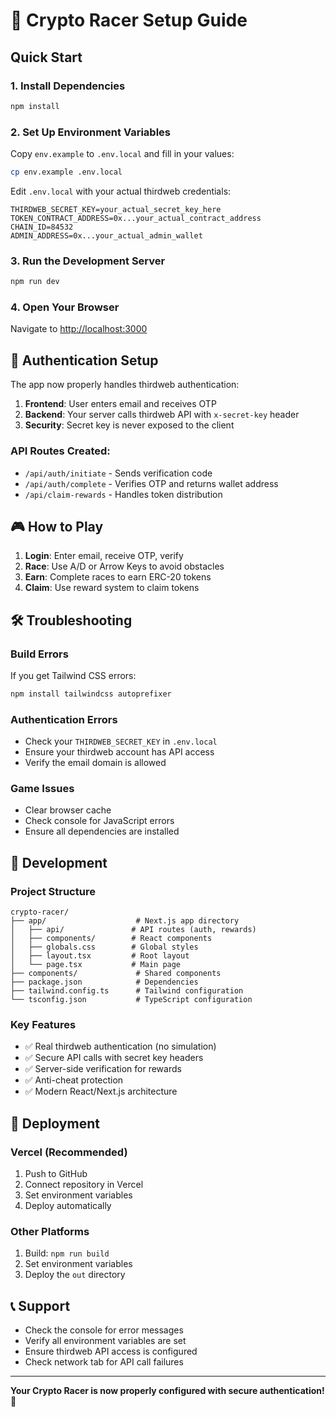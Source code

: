 # 🚀 Crypto Racer Setup Guide

## Quick Start

### 1. Install Dependencies
```bash
npm install
```

### 2. Set Up Environment Variables
Copy `env.example` to `.env.local` and fill in your values:
```bash
cp env.example .env.local
```

Edit `.env.local` with your actual thirdweb credentials:
```env
THIRDWEB_SECRET_KEY=your_actual_secret_key_here
TOKEN_CONTRACT_ADDRESS=0x...your_actual_contract_address
CHAIN_ID=84532
ADMIN_ADDRESS=0x...your_actual_admin_wallet
```

### 3. Run the Development Server
```bash
npm run dev
```

### 4. Open Your Browser
Navigate to [http://localhost:3000](http://localhost:3000)

## 🔐 Authentication Setup

The app now properly handles thirdweb authentication:

1. **Frontend**: User enters email and receives OTP
2. **Backend**: Your server calls thirdweb API with `x-secret-key` header
3. **Security**: Secret key is never exposed to the client

### API Routes Created:
- `/api/auth/initiate` - Sends verification code
- `/api/auth/complete` - Verifies OTP and returns wallet address
- `/api/claim-rewards` - Handles token distribution

## 🎮 How to Play

1. **Login**: Enter email, receive OTP, verify
2. **Race**: Use A/D or Arrow Keys to avoid obstacles
3. **Earn**: Complete races to earn ERC-20 tokens
4. **Claim**: Use reward system to claim tokens

## 🛠️ Troubleshooting

### Build Errors
If you get Tailwind CSS errors:
```bash
npm install tailwindcss autoprefixer
```

### Authentication Errors
- Check your `THIRDWEB_SECRET_KEY` in `.env.local`
- Ensure your thirdweb account has API access
- Verify the email domain is allowed

### Game Issues
- Clear browser cache
- Check console for JavaScript errors
- Ensure all dependencies are installed

## 🔧 Development

### Project Structure
```
crypto-racer/
├── app/                    # Next.js app directory
│   ├── api/               # API routes (auth, rewards)
│   ├── components/        # React components
│   ├── globals.css        # Global styles
│   ├── layout.tsx         # Root layout
│   └── page.tsx           # Main page
├── components/             # Shared components
├── package.json            # Dependencies
├── tailwind.config.ts      # Tailwind configuration
└── tsconfig.json           # TypeScript configuration
```

### Key Features
- ✅ Real thirdweb authentication (no simulation)
- ✅ Secure API calls with secret key headers
- ✅ Server-side verification for rewards
- ✅ Anti-cheat protection
- ✅ Modern React/Next.js architecture

## 🚀 Deployment

### Vercel (Recommended)
1. Push to GitHub
2. Connect repository in Vercel
3. Set environment variables
4. Deploy automatically

### Other Platforms
1. Build: `npm run build`
2. Set environment variables
3. Deploy the `out` directory

## 📞 Support

- Check the console for error messages
- Verify all environment variables are set
- Ensure thirdweb API access is configured
- Check network tab for API call failures

---

**Your Crypto Racer is now properly configured with secure authentication! 🎉**
